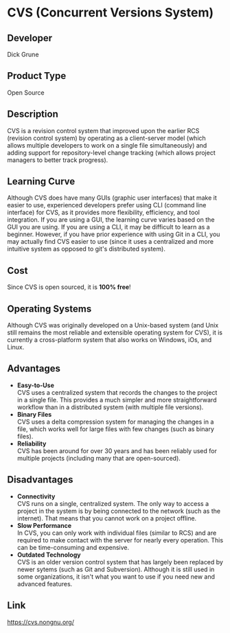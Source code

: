 # CVS (Concurrent Versions System)
## Developer
Dick Grune
## Product Type
Open Source
## Description
CVS is a revision control system that improved upon the earlier RCS (revision control system) by operating as a client-server model (which allows multiple developers to work on a single file simultaneously) and adding support for repository-level change tracking (which allows project managers to better track progress).
## Learning Curve
Although CVS does have many GUIs (graphic user interfaces) that make it easier to use, experienced developers prefer using CLI (command line interface) for CVS, as it provides more flexibility, efficiency, and tool integration. If you are using a GUI, the learning curve varies based on the GUI you are using. If you are using a CLI, it may be difficult to learn as a beginner. However, if you have prior experience with using Git in a CLI, you may actually find CVS easier to use (since it uses a centralized and more intuitive system as opposed to git's distributed system).
## Cost
Since CVS is open sourced, it is **100% free**!
## Operating Systems
Although CVS was originally developed on a Unix-based system (and Unix still remains the most reliable and extensible operating system for CVS), it is currently a cross-platform system that also works on Windows,  iOs, and Linux.
## Advantages
* **Easy-to-Use**  
  CVS uses a centralized system that records the changes to the project in a single file. This provides a much simpler and more straightforward workflow than in a distributed system (with multiple file versions).
* **Binary Files**  
  CVS uses a delta compression system for managing the changes in a file, which works well for large files with few changes (such as binary files).
* **Reliability**  
  CVS has been around for over 30 years and has been reliably used for multiple projects (including many that are open-sourced).
## Disadvantages
* **Connectivity**  
   CVS runs on a single, centralized system. The only way to access a project in the system is by being connected to the network (such as the internet). That means that you cannot work on a project offline.
* **Slow Performance**  
  In CVS, you can only work with individual files (similar to RCS) and are required to make contact with the server for nearly every operation. This can be time-consuming and expensive.
* **Outdated Technology**  
  CVS is an older version control system that has largely been replaced by newer sytems (such as Git and Subversion). Although it is still used in some organizations, it isn't what you want to use if you need new and advanced features.
## Link
https://cvs.nongnu.org/
